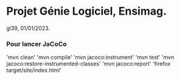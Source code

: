 # Projet Génie Logiciel, Ensimag.

gl39, 01/01/2023.

### Pour lancer JaCoCo

'mvn clean'
'mvn compile'
'mvn jacoco:instrument'
'mvn test'
'mvn jacoco:restore-instrumented-classes'
'mvn jacoco:report'
'firefox target/site/index.html'
